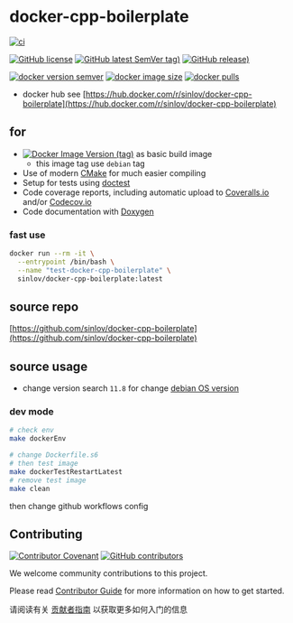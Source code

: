 # docker-cpp-boilerplate

[![ci](https://github.com/sinlov/docker-cpp-boilerplate/actions/workflows/ci.yml/badge.svg)](https://github.com/sinlov/docker-cpp-boilerplate/actions/workflows/ci.yml)

[![GitHub license](https://img.shields.io/github/license/sinlov/docker-cpp-boilerplate)](https://github.com/sinlov/docker-cpp-boilerplate)
[![GitHub latest SemVer tag)](https://img.shields.io/github/v/tag/sinlov/docker-cpp-boilerplate)](https://github.com/sinlov/docker-cpp-boilerplate/tags)
[![GitHub release)](https://img.shields.io/github/v/release/sinlov/docker-cpp-boilerplate)](https://github.com/sinlov/docker-cpp-boilerplate/releases)

[![docker version semver](https://img.shields.io/docker/v/sinlov/docker-cpp-boilerplate?sort=semver)](https://hub.docker.com/r/sinlov/docker-cpp-boilerplate)
[![docker image size](https://img.shields.io/docker/image-size/sinlov/docker-cpp-boilerplate)](https://hub.docker.com/r/sinlov/docker-cpp-boilerplate)
[![docker pulls](https://img.shields.io/docker/pulls/sinlov/docker-cpp-boilerplate)](https://hub.docker.com/r/sinlov/docker-cpp-boilerplate/tags?page=1&ordering=last_updated)

- docker hub see [https://hub.docker.com/r/sinlov/docker-cpp-boilerplate](https://hub.docker.com/r/sinlov/docker-cpp-boilerplate)

## for

- [![Docker Image Version (tag)](https://img.shields.io/docker/v/_/debian/11?style=social&label=debian)](https://hub.docker.com/_/debian/tags) as basic build image
  - this image tag use `debian` tag
- Use of modern [CMake](https://cmake.org/) for much easier compiling
- Setup for tests using [doctest](https://github.com/onqtam/doctest)
- Code coverage reports, including automatic upload to [Coveralls.io](https://coveralls.io/) and/or [Codecov.io](https://codecov.io)
- Code documentation with [Doxygen](http://www.stack.nl/~dimitri/doxygen/)

### fast use

```bash
docker run --rm -it \
  --entrypoint /bin/bash \
  --name "test-docker-cpp-boilerplate" \
  sinlov/docker-cpp-boilerplate:latest
```

## source repo

[https://github.com/sinlov/docker-cpp-boilerplate](https://github.com/sinlov/docker-cpp-boilerplate)

## source usage

- change version search `11.8` for change [debian OS version](https://www.debian.org/)

### dev mode

```bash
# check env
make dockerEnv

# change Dockerfile.s6
# then test image
make dockerTestRestartLatest
# remove test image
make clean
```

then change github workflows config


## Contributing

[![Contributor Covenant](https://img.shields.io/badge/contributor%20covenant-v1.4-ff69b4.svg)](.github/CONTRIBUTING_DOC/CODE_OF_CONDUCT.md)
[![GitHub contributors](https://img.shields.io/github/contributors/sinlov/docker-cpp-boilerplate)](https://github.com/sinlov/docker-cpp-boilerplate/graphs/contributors)

We welcome community contributions to this project.

Please read [Contributor Guide](.github/CONTRIBUTING_DOC/CONTRIBUTING.md) for more information on how to get started.

请阅读有关 [贡献者指南](.github/CONTRIBUTING_DOC/zh-CN/CONTRIBUTING.md) 以获取更多如何入门的信息
